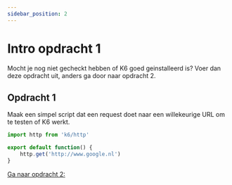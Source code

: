 ```yaml
---
sidebar_position: 2
---
```


# Intro opdracht 1
Mocht je nog niet gecheckt hebben of K6 goed geinstalleerd is? Voer dan deze opdracht uit, anders ga door naar opdracht 2. 

## Opdracht 1
Maak een simpel script dat een request doet naar een willekeurige URL om te testen of K6 werkt.

```javascript
import http from 'k6/http'

export default function() {
    http.get('http://www.google.nl')
}
```

[Ga naar opdracht 2:](https://danielvanbavel.github.io/k6-workshop-api-docs/step3)
